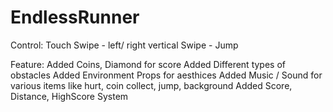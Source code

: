 # EndlessRunner
 
Control: 
Touch Swipe - left/ right 
vertical Swipe - Jump

Feature: 
Added Coins, Diamond for score
Added Different types of obstacles
Added Environment Props for aesthices
Added Music / Sound for various items like hurt, coin collect, jump, background
Added Score, Distance, HighScore System
